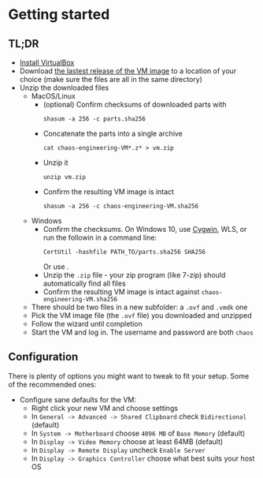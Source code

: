 # Getting started

## TL;DR
- [Install VirtualBox](https://www.virtualbox.org/wiki/Downloads)
- Download [the lastest release of the VM image](https://github.com/seeker89/chaos-engineering-in-action/releases) to a location of your choice (make sure the files are all in the same directory)
- Unzip the downloaded files
  - MacOS/Linux
    - (optional) Confirm checksums of downloaded parts with 
      ```
      shasum -a 256 -c parts.sha256
      ```
    - Concatenate the parts into a single archive 
      ```
      cat chaos-engineering-VM*.z* > vm.zip
      ```
    - Unzip it 
      ```
      unzip vm.zip
      ```
    - Confirm the resulting VM image is intact 
      ```
      shasum -a 256 -c chaos-engineering-VM.sha256
      ```
  - Windows
    - Confirm the checksums. On Windows 10, use 
      [Cygwin](http://www.cygwin.com/), WLS, or run the followin in a command line: 
      ```
      CertUtil -hashfile PATH_TO/parts.sha256 SHA256 
      ``` 
      Or use .
    - Unzip the `.zip` file - your zip program (like 7-zip) should automatically find all files
    - Confirm the resulting VM image is intact against  `chaos-engineering-VM.sha256`
  - There should be two files in a new subfolder: a `.ovf` and `.vmdk` one
  - Pick the VM image file (the `.ovf` file) you downloaded and unzipped
  - Follow the wizard until completion
  - Start the VM and log in. The username and password are both `chaos`


## Configuration

There is plenty of options you might want to tweak to fit your setup. Some of the recommended ones:

- Configure sane defaults for the VM:
  - Right click your new VM and choose settings
  - In `General -> Advanced -> Shared Clipboard` check `Bidirectional` (default)
  - In `System -> Motherboard` choose `4096 MB` of `Base Memory` (default)
  - In `Display -> Video Memory` choose at least 64MB (default)
  - In `Display -> Remote Display` uncheck `Enable Server`
  - In `Display -> Graphics Controller` choose what best suits your host OS
